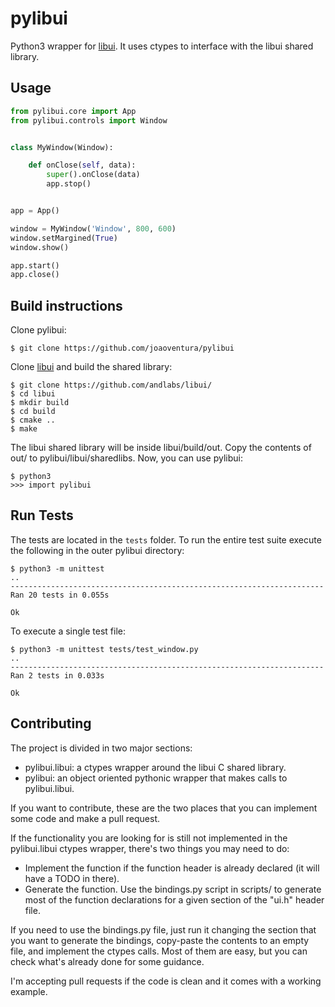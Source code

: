 # pylibui

Python3 wrapper for [libui](https://github.com/andlabs/libui/). It uses ctypes
to interface with the libui shared library.


## Usage

```python    
from pylibui.core import App
from pylibui.controls import Window


class MyWindow(Window):

    def onClose(self, data):
        super().onClose(data)
        app.stop()


app = App()

window = MyWindow('Window', 800, 600)
window.setMargined(True)
window.show()

app.start()
app.close()
```


## Build instructions

Clone pylibui:

    $ git clone https://github.com/joaoventura/pylibui

Clone [libui](https://github.com/andlabs/libui/) and build the shared library:

    $ git clone https://github.com/andlabs/libui/
    $ cd libui
    $ mkdir build
    $ cd build
    $ cmake ..
    $ make

The libui shared library will be inside libui/build/out. Copy the contents of out/
to pylibui/libui/sharedlibs. Now, you can use pylibui:

    $ python3
    >>> import pylibui


## Run Tests

The tests are located in the `tests` folder. To run the entire test suite
execute the following in the outer pylibui directory:

    $ python3 -m unittest
    ..
    ----------------------------------------------------------------------
    Ran 20 tests in 0.055s

    Ok

To execute a single test file:

    $ python3 -m unittest tests/test_window.py
    ..
    ----------------------------------------------------------------------
    Ran 2 tests in 0.033s

    Ok


## Contributing

The project is divided in two major sections:

* pylibui.libui: a ctypes wrapper around the libui C shared library.
* pylibui: an object oriented pythonic wrapper that makes calls to pylibui.libui.

If you want to contribute, these are the two places that you can implement some
code and make a pull request.

If the functionality you are looking for is still not implemented in the
pylibui.libui ctypes wrapper, there's two things you may need to do:

* Implement the function if the function header is already declared (it will have
a TODO in there).
* Generate the function. Use the bindings.py script in scripts/ to generate most
of the function declarations for a given section of the "ui.h" header file.

If you need to use the bindings.py file, just run it changing the section that
you want to generate the bindings, copy-paste the contents to an empty file, and
implement the ctypes calls. Most of them are easy, but you can check what's already
done for some guidance.

I'm accepting pull requests if the code is clean and it comes with a working example.

